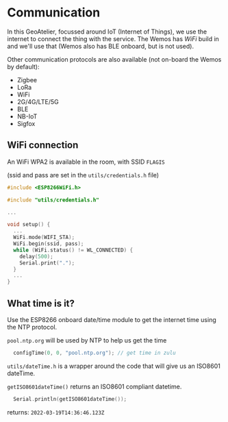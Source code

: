 # Communication
In this GeoAtelier, focussed around IoT (Internet of Things), we use the internet to connect the thing with the service. The Wemos has *WiFi* build in and we'll use that (Wemos also has BLE onboard, but is not used). 

Other communication protocols are also available (not on-board the Wemos by default):

* Zigbee
* LoRa
* WiFi
* 2G/4G/LTE/5G
* BLE
* NB-IoT
* Sigfox

## WiFi connection

An WiFi WPA2 is available in the room, with SSID `FLAGIS`

(ssid and pass are set in the `utils/credentials.h` file)

```cpp
#include <ESP8266WiFi.h>

#include "utils/credentials.h"

...

void setup() {
  ...
  WiFi.mode(WIFI_STA);
  WiFi.begin(ssid, pass);
  while (WiFi.status() != WL_CONNECTED) {
    delay(500);
    Serial.print(".");
  }
  ...
}
```

## What time is it?

Use the ESP8266 onboard date/time module to get the internet time using the NTP protocol.

`pool.ntp.org` will be used by NTP to help us get the time

```cpp
  configTime(0, 0, "pool.ntp.org"); // get time in zulu
```

`utils/dateTime.h` is a wrapper around the code that will give us an ISO8601 dateTime.

`getISO8601dateTime()` returns an ISO8601 compliant datetime.

```cpp
  Serial.println(getISO8601dateTime());
```

returns: `2022-03-19T14:36:46.123Z`
